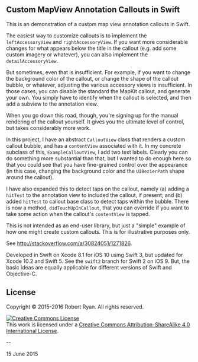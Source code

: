 ## Custom MapView Annotation Callouts in Swift 

This is an demonstration of a custom map view annotation callouts in Swift.

The easiest way to customize callouts is to implement the `leftAccessoryView` and `rightAccessoryView`. If you want more considerable changes for what appears below the title in the callout (e.g. add some custom imagery or whatever), you can also implement the `detailAccessoryView`.

But sometimes, even that is insufficient. For example, if you want to change the background color of the callout, or change the shape of the callout bubble, or whatever, adjusting the various accessory views is insufficient. In those cases, you can disable the standard the MapKit callout, and generate your own. You simply have to identify when the callout is selected, and then add a subview to the annotation view.

When you go down this road, though, you're signing up for the manual rendering of the callout yourself. It gives you the ultimate level of control, but takes considerably more work.

In this project, I have an abstract `CalloutView` class that renders a custom callout bubble, and has a `contentView` associated with it. In my concrete subclass of this, `ExampleCalloutView`, I add two text labels. Clearly you can do something more substantial than that, but I wanted to do enough here so that you could see that you have fine-grained control over the appearance (in this case, changing the background color and the `UIBezierPath` shape around the callout).

I have also expanded this to detect taps on the callout, namely (a) adding a `hitTest` to the annotation view to included the callout, if present; and (b) added `hitTest` to callout base class to detect taps within the bubble. There is now a method, `didTouchUpInCallout`, that you can override if you want to take some action when the callout's `contentView` is tapped.

This is not intended as an end-user library, but just a "simple" example of how one might create custom callouts. This is for illustrative purposes only.

See http://stackoverflow.com/a/30824051/1271826.

Developed in Swift on Xcode 8.1 for iOS 10 using Swift 3, but updated for Xcode 10.2 and Swift 5. See the `swift2` branch for Swift 2 on iOS 9. But, the basic ideas are equally applicable for different versions of Swift and Objective-C. 

## License

Copyright &copy; 2015-2016 Robert Ryan. All rights reserved.

<a rel="license" href="http://creativecommons.org/licenses/by-sa/4.0/"><img alt="Creative Commons License" style="border-width:0" src="http://i.creativecommons.org/l/by-sa/4.0/88x31.png" /></a><br />This work is licensed under a <a rel="license" href="http://creativecommons.org/licenses/by-sa/4.0/">Creative Commons Attribution-ShareAlike 4.0 International License</a>.

--

15 June 2015
